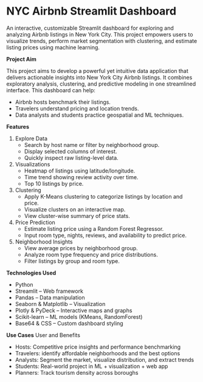 # NYC Airbnb Streamlit Dashboard
An interactive, customizable Streamlit dashboard for exploring and analyzing Airbnb listings in New York City. This project empowers users to visualize trends, perform market segmentation with clustering, and estimate listing prices using machine learning.

**Project Aim**

This project aims to develop a powerful yet intuitive data application that delivers actionable insights into New York City Airbnb listings. It combines exploratory analysis, clustering, and predictive modeling in one streamlined interface.
This dashboard can help:
- Airbnb hosts benchmark their listings.
- Travelers understand pricing and location trends.
- Data analysts and students practice geospatial and ML techniques.

**Features**
1. Explore Data
   - Search by host name or filter by neighborhood group.
   - Display selected columns of interest.
   - Quickly inspect raw listing-level data.
3. Visualizations
   - Heatmap of listings using latitude/longitude.
   - Time trend showing review activity over time.
   - Top 10 listings by price.
4. Clustering
   - Apply K-Means clustering to categorize listings by location and price.
   - Visualize clusters on an interactive map.
   - View cluster-wise summary of price stats.
5. Price Prediction
   - Estimate listing price using a Random Forest Regressor.
   - Input room type, nights, reviews, and availability to predict price.
6. Neighborhood Insights
   - View average prices by neighborhood group.
   - Analyze room type frequency and price distributions.
   - Filter listings by group and room type.

**Technologies Used**
- Python
- Streamlit – Web framework
- Pandas – Data manipulation
- Seaborn & Matplotlib – Visualization
- Plotly & PyDeck – Interactive maps and graphs
- Scikit-learn – ML models (KMeans, RandomForest)
- Base64 & CSS – Custom dashboard styling

**Use Cases**
User and Benefits
- Hosts: Competitive price insights and performance benchmarking
- Travelers: identify affordable neighborhoods and the best options
- Analysts: Segment the market, visualize distribution, and extract trends
- Students: Real-world project in ML + visualization + web app
- Planners:	Track tourism density across boroughs

